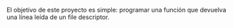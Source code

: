 El objetivo de este proyecto es simple: programar una función que devuelva
una línea leída de un file descriptor.
